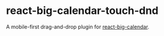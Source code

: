 react-big-calendar-touch-dnd
============================

A mobile-first drag-and-drop plugin for [react-big-calendar](https://github.com/intljusticemission/react-big-calendar).